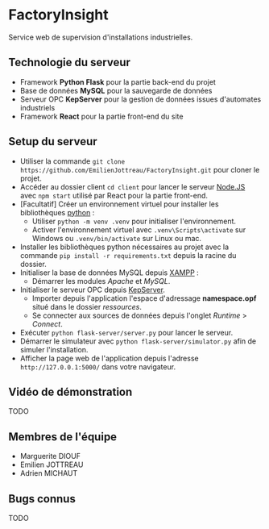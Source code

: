 # FactoryInsight

Service web de supervision d'installations industrielles.

## Technologie du serveur

- Framework **Python Flask** pour la partie back-end du projet
- Base de données **MySQL** pour la sauvegarde de données
- Serveur OPC **KepServer** pour la gestion de données issues d'automates industriels
- Framework **React** pour la partie front-end du site

## Setup du serveur
- Utiliser la commande `git clone https://github.com/EmilienJottreau/FactoryInsight.git` pour cloner le projet.
- Accéder au dossier client `cd client` pour lancer le serveur [Node.JS](https://nodejs.org/en/download/current) avec `npm start` utilisé par React pour la partie front-end.
- [Facultatif] Créer un environnement virtuel pour installer les bibliothèques [python](https://www.python.org/downloads/) :
  - Utiliser `python -m venv .venv` pour initialiser l'environnement.
  - Activer l'environnement virtuel avec `.venv\Scripts\activate` sur Windows ou `.venv/bin/activate` sur Linux ou mac.
- Installer les bibliothèques python nécessaires au projet avec la commande `pip install -r requirements.txt` depuis la racine du dossier.
- Initialiser la base de données MySQL depuis [XAMPP](https://www.apachefriends.org/fr/download.html) :
  - Démarrer les modules *Apache* et *MySQL*.
- Initialiser le serveur OPC depuis [KepServer](https://www.kepware.fr/produit/kepserverex/).
  - Importer depuis l'application l'espace d'adressage **namespace.opf** situé dans le dossier *ressources*.
  - Se connecter aux sources de données depuis l'onglet *Runtime* > *Connect*.
- Exécuter `python flask-server/server.py` pour lancer le serveur.
- Démarrer le simulateur avec `python flask-server/simulator.py` afin de simuler l'installation.
- Afficher la page web de l'application depuis l'adresse `http://127.0.0.1:5000/` dans votre navigateur.

## Vidéo de démonstration

TODO

## Membres de l'équipe

- Marguerite DIOUF
- Emilien JOTTREAU
- Adrien MICHAUT

## Bugs connus

TODO